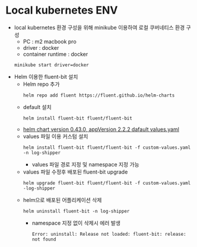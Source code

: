 # Local kubernetes ENV
- local kubernetes 환경 구성을 위해 minikube 이용하여 로컬 쿠버네티스 환경 구성
    - PC : m2 macbook pro
    - driver : docker
    - container runtime : docker
    ```
    minikube start driver=docker
    ```
- Helm 이용한 fluent-bit 설치
    - Helm repo 추가
        ```
        helm repo add fluent https://fluent.github.io/helm-charts
        ```
    - default 설치
        ```
        helm install fluent-bit fluent/fluent-bit
        ```
    - [helm chart version 0.43.0, appVersion 2.2.2 dafault values.yaml](fluent-bit/values.yaml)
    - values 파일 이용 커스텀 설치
        ```
        helm install fluent-bit fluent/fluent-bit -f custom-values.yaml -n log-shipper
        ``` 
        - values 파일 경로 지정 및 namespace 지정 가능
    - values 파일 수정후 배포된 fluent-bit upgrade
        ```
        helm upgrade fluent-bit fluent/fluent-bit -f custom-values.yaml -log-shipper
        ```
    - helm으로 배포된 어플리케이션 삭제
        ```
        helm uninstall fluent-bit -n log-shipper
        ```
        - namespace 지정 없이 삭제시 에러 발생
            ```
            Error: uninstall: Release not loaded: fluent-bit: release: not found
            ```
